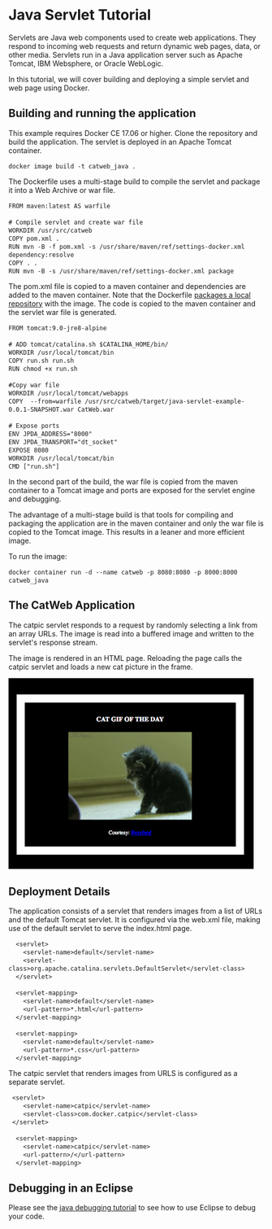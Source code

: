 # Java Servlet Tutorial

Servlets are Java web components used to create web applications. They respond to incoming web requests and return dynamic web pages, data, or other media. Servlets run in a Java application server such as Apache Tomcat, IBM Websphere, or Oracle WebLogic.

In this tutorial, we will cover building and deploying a simple servlet and web page using Docker.

## Building and running the application

This example requires Docker CE 17.06 or higher. Clone the repository and build the application. The servlet is deployed in an Apache Tomcat container.

```
docker image build -t catweb_java .
```

The Dockerfile uses a multi-stage build to compile the servlet and package it into a Web Archive or war file. 

```
FROM maven:latest AS warfile

# Compile servlet and create war file
WORKDIR /usr/src/catweb
COPY pom.xml .
RUN mvn -B -f pom.xml -s /usr/share/maven/ref/settings-docker.xml dependency:resolve
COPY . .
RUN mvn -B -s /usr/share/maven/ref/settings-docker.xml package
```
The pom.xml file is copied to a maven container and dependencies are added to the maven container. Note that the Dockerfile [packages a local repository](https://github.com/carlossg/docker-maven#packaging-a-local-repository-with-the-image) with the image. The code is copied to the maven container and the servlet war file is generated.
```
FROM tomcat:9.0-jre8-alpine

# ADD tomcat/catalina.sh $CATALINA_HOME/bin/
WORKDIR /usr/local/tomcat/bin
COPY run.sh run.sh
RUN chmod +x run.sh

#Copy war file
WORKDIR /usr/local/tomcat/webapps
COPY  --from=warfile /usr/src/catweb/target/java-servlet-example-0.0.1-SNAPSHOT.war CatWeb.war

# Expose ports
ENV JPDA_ADDRESS="8000"
ENV JPDA_TRANSPORT="dt_socket"
EXPOSE 8080
WORKDIR /usr/local/tomcat/bin
CMD ["run.sh"]
```
In the second part of the build, the war file is copied from the maven container to a Tomcat image and ports are exposed for the servlet engine and debugging.

The advantage of a multi-stage build is that tools for compiling and packaging the application are in the maven container and only the war file is copied to the Tomcat image. This results in a leaner and more efficient image.

To run the image:

````
docker container run -d --name catweb -p 8080:8080 -p 8000:8000 catweb_java
```` 
## The CatWeb Application

The catpic servlet responds to a request by randomly selecting a link from an array URLs. The image is read into a buffered image and written to the servlet's response stream.

The image is rendered in an HTML page. Reloading the page calls the catpic servlet and loads a new cat picture in the frame.

![](catpic.png)
## Deployment Details

The application consists of a servlet that renders images from a list of URLs and the default Tomcat servlet. It is configured via the web.xml file, making use of the default servlet to serve the index.html page.

```
  <servlet>
    <servlet-name>default</servlet-name>
    <servlet-class>org.apache.catalina.servlets.DefaultServlet</servlet-class>
  </servlet>

  <servlet-mapping>
    <servlet-name>default</servlet-name>
    <url-pattern>*.html</url-pattern>
  </servlet-mapping>
  
  <servlet-mapping>
    <servlet-name>default</servlet-name>
    <url-pattern>*.css</url-pattern>
  </servlet-mapping>
```
The catpic servlet that renders images from URLS is configured as a separate servlet.
```
 <servlet>
    <servlet-name>catpic</servlet-name>
    <servlet-class>com.docker.catpic</servlet-class>
 </servlet>

  <servlet-mapping>
    <servlet-name>catpic</servlet-name>
    <url-pattern>/</url-pattern>
  </servlet-mapping> 
```
## Debugging in an Eclipse

Please see the [java debugging tutorial](https://github.com/docker/labs/blob/master/developer-tools/java-debugging/Eclipse-README.md#configure-remote-debugging) to see how to use Eclipse to debug your code.